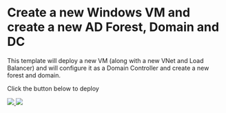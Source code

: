 # Create a new Windows VM and create a new AD Forest, Domain and DC

This template will deploy a new VM (along with a new VNet and Load Balancer) and will configure it as a Domain Controller and create a new forest and domain.

Click the button below to deploy

<a href="https://portal.azure.com/#create/Microsoft.Template/uri/https%3A%2F%2Fraw.githubusercontent.com%2Fbpnkul%2FARMTemplates%2Fmaster%2Factive-directory-upgrade-environment-setup%2Fazuredeploy.json" target="_blank">
    <img src="http://azuredeploy.net/deploybutton.png"/>
</a>
<a href="http://armviz.io/#/?load=https%3A%2F%2Fraw.githubusercontent.com%2Fbpnkul%2FARMTemplates%2Fmaster%2Factive-directory-upgrade-environment-setup%2Fazuredeploy.json" target="_blank">
    <img src="http://armviz.io/visualizebutton.png"/>
</a>
